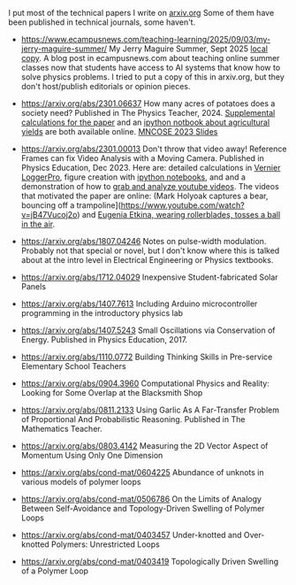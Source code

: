 I put most of the technical papers I write on [arxiv.org](https://arxiv.org/search/physics?searchtype=author&query=Moore,+N+T)
Some of them have been published in technical journals, some haven't.
  
- <https://www.ecampusnews.com/teaching-learning/2025/09/03/my-jerry-maguire-summer/> My Jerry Maguire Summer, Sept 2025 [local copy](./My_Jerry_Maguire_summer_eCampusNews_2025_Sept.pdf). A blog post in ecampusnews.com about teaching online summer classes now that students have access to AI systems that know how to solve physics problems.  I tried to put a copy of this in arxiv.org, but they don't host/publish editorials or opinion pieces.

- <https://arxiv.org/abs/2301.06637> How many acres of potatoes does a society need? Published in The Physics Teacher, 2024.  [Supplemental calculations for the paper](https://github.com/ntmoore/food_energy_paper/blob/main/TPT_submission-shorter-2023-December/food_energy-supplemental_calculations.pdf) and an [ipython notbook about agricultural yields](https://github.com/ntmoore/food_energy_paper/blob/main/ag_yields_graph/make_figure.ipynb) are both available online. [MNCOSE 2023 Slides](./notes/MN_COSE_2023/summary.md)

- <https://arxiv.org/abs/2301.00013> Don't throw that video away! Reference Frames can fix Video Analysis with a Moving Camera. Published in Physics Education, Dec 2023. 
Here are: detailed calculations in [Vernier LoggerPro](https://github.com/ntmoore/video_analysis_Youtube/tree/master/moving_camera_paper/data), figure creation with [ipython notebooks](https://github.com/ntmoore/video_analysis_Youtube/tree/master/moving_camera_paper/python_figures), and and a demonstration of how to [grab and analyze youtube videos](https://github.com/ntmoore/video_analysis_Youtube/blob/master/README.md). The videos that motivated the paper are online: (Mark Holyoak captures a bear, bouncing off a trampoline](https://www.youtube.com/watch?v=jB47Vucoj2o) and [Eugenia Etkina, wearing rollerblades, tosses a ball in the air](http://islevideos.net/experiment.php?topicid=2&exptid=95).

- <https://arxiv.org/abs/1807.04246> Notes on pulse-width modulation.  Probably not that special or novel, but I don't know where this is talked about at the intro level in Electrical Engineering or Physics textbooks.

- <https://arxiv.org/abs/1712.04029> Inexpensive Student-fabricated Solar Panels

- <https://arxiv.org/abs/1407.7613> Including Arduino microcontroller programming in the introductory physics lab

- <https://arxiv.org/abs/1407.5243> Small Oscillations via Conservation of Energy. Published in Physics Education, 2017.

- <https://arxiv.org/abs/1110.0772> Building Thinking Skills in Pre-service Elementary School Teachers

- <https://arxiv.org/abs/0904.3960> Computational Physics and Reality: Looking for Some Overlap at the Blacksmith Shop

- <https://arxiv.org/abs/0811.2133> Using Garlic As A Far-Transfer Problem of Proportional And Probabilistic Reasoning. Published in The Mathematics Teacher.

- <https://arxiv.org/abs/0803.4142> Measuring the 2D Vector Aspect of Momentum Using Only One Dimension

- <https://arxiv.org/abs/cond-mat/0604225> Abundance of unknots in various models of polymer loops

- <https://arxiv.org/abs/cond-mat/0506786> On the Limits of Analogy Between Self-Avoidance and Topology-Driven Swelling of Polymer Loops

- <https://arxiv.org/abs/cond-mat/0403457> Under-knotted and Over-knotted Polymers: Unrestricted Loops

- <https://arxiv.org/abs/cond-mat/0403419> Topologically Driven Swelling of a Polymer Loop
